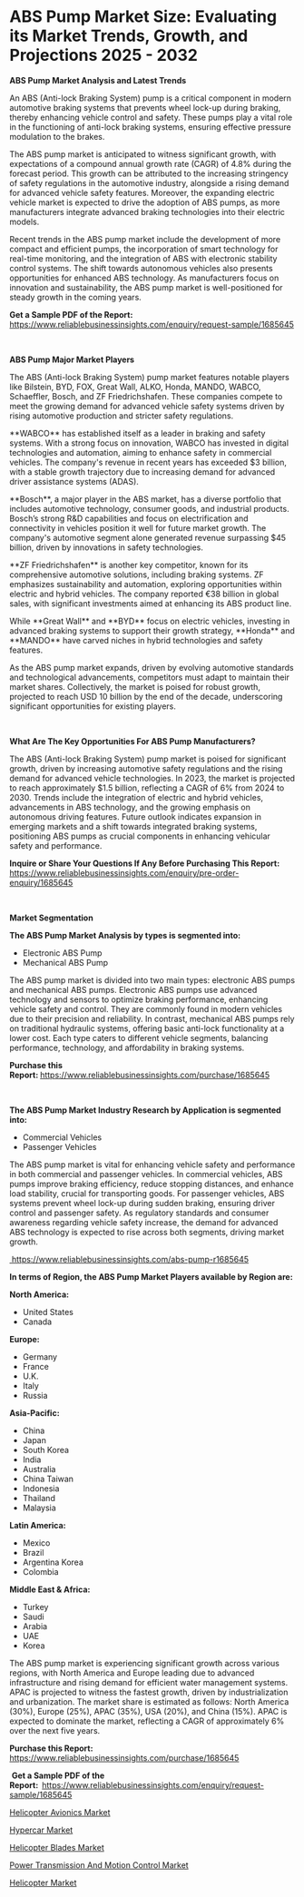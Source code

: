 <p><h1>ABS Pump Market Size: Evaluating its Market Trends, Growth, and Projections 2025 - 2032</h1></p><p><strong>ABS Pump Market Analysis and Latest Trends</strong></p>
<p><p>An ABS (Anti-lock Braking System) pump is a critical component in modern automotive braking systems that prevents wheel lock-up during braking, thereby enhancing vehicle control and safety. These pumps play a vital role in the functioning of anti-lock braking systems, ensuring effective pressure modulation to the brakes.</p><p>The ABS pump market is anticipated to witness significant growth, with expectations of a compound annual growth rate (CAGR) of 4.8% during the forecast period. This growth can be attributed to the increasing stringency of safety regulations in the automotive industry, alongside a rising demand for advanced vehicle safety features. Moreover, the expanding electric vehicle market is expected to drive the adoption of ABS pumps, as more manufacturers integrate advanced braking technologies into their electric models.</p><p>Recent trends in the ABS pump market include the development of more compact and efficient pumps, the incorporation of smart technology for real-time monitoring, and the integration of ABS with electronic stability control systems. The shift towards autonomous vehicles also presents opportunities for enhanced ABS technology. As manufacturers focus on innovation and sustainability, the ABS pump market is well-positioned for steady growth in the coming years.</p></p>
<p><strong>Get a Sample PDF of the Report:&nbsp;</strong> <a href="https://www.reliablebusinessinsights.com/enquiry/request-sample/1685645?utm_campaign=75&utm_medium=2&utm_source=Github&utm_content=ia&utm_term=30032025&utm_id=abs-pump">https://www.reliablebusinessinsights.com/enquiry/request-sample/1685645</a></p>
<p>&nbsp;</p>
<p><strong>ABS Pump Major Market Players</strong></p>
<p><p>The ABS (Anti-lock Braking System) pump market features notable players like Bilstein, BYD, FOX, Great Wall, ALKO, Honda, MANDO, WABCO, Schaeffler, Bosch, and ZF Friedrichshafen. These companies compete to meet the growing demand for advanced vehicle safety systems driven by rising automotive production and stricter safety regulations.</p><p>**WABCO** has established itself as a leader in braking and safety systems. With a strong focus on innovation, WABCO has invested in digital technologies and automation, aiming to enhance safety in commercial vehicles. The company's revenue in recent years has exceeded $3 billion, with a stable growth trajectory due to increasing demand for advanced driver assistance systems (ADAS).</p><p>**Bosch**, a major player in the ABS market, has a diverse portfolio that includes automotive technology, consumer goods, and industrial products. Bosch’s strong R&D capabilities and focus on electrification and connectivity in vehicles position it well for future market growth. The company's automotive segment alone generated revenue surpassing $45 billion, driven by innovations in safety technologies.</p><p>**ZF Friedrichshafen** is another key competitor, known for its comprehensive automotive solutions, including braking systems. ZF emphasizes sustainability and automation, exploring opportunities within electric and hybrid vehicles. The company reported €38 billion in global sales, with significant investments aimed at enhancing its ABS product line.</p><p>While **Great Wall** and **BYD** focus on electric vehicles, investing in advanced braking systems to support their growth strategy, **Honda** and **MANDO** have carved niches in hybrid technologies and safety features.</p><p>As the ABS pump market expands, driven by evolving automotive standards and technological advancements, competitors must adapt to maintain their market shares. Collectively, the market is poised for robust growth, projected to reach USD 10 billion by the end of the decade, underscoring significant opportunities for existing players.</p></p>
<p>&nbsp;</p>
<p><strong>What Are The Key Opportunities For ABS Pump Manufacturers?</strong></p>
<p><p>The ABS (Anti-lock Braking System) pump market is poised for significant growth, driven by increasing automotive safety regulations and the rising demand for advanced vehicle technologies. In 2023, the market is projected to reach approximately $1.5 billion, reflecting a CAGR of 6% from 2024 to 2030. Trends include the integration of electric and hybrid vehicles, advancements in ABS technology, and the growing emphasis on autonomous driving features. Future outlook indicates expansion in emerging markets and a shift towards integrated braking systems, positioning ABS pumps as crucial components in enhancing vehicular safety and performance.</p></p>
<p><strong>Inquire or Share Your Questions If Any Before Purchasing This Report:</strong> <a href="https://www.reliablebusinessinsights.com/enquiry/pre-order-enquiry/1685645?utm_campaign=75&utm_medium=2&utm_source=Github&utm_content=ia&utm_term=30032025&utm_id=abs-pump">https://www.reliablebusinessinsights.com/enquiry/pre-order-enquiry/1685645</a></p>
<p>&nbsp;</p>
<p><strong>Market Segmentation</strong></p>
<p><strong>The ABS Pump Market Analysis by types is segmented into:</strong></p>
<p><ul><li>Electronic ABS Pump</li><li>Mechanical ABS Pump</li></ul></p>
<p><p>The ABS pump market is divided into two main types: electronic ABS pumps and mechanical ABS pumps. Electronic ABS pumps use advanced technology and sensors to optimize braking performance, enhancing vehicle safety and control. They are commonly found in modern vehicles due to their precision and reliability. In contrast, mechanical ABS pumps rely on traditional hydraulic systems, offering basic anti-lock functionality at a lower cost. Each type caters to different vehicle segments, balancing performance, technology, and affordability in braking systems.</p></p>
<p><strong>Purchase this Report:&nbsp;</strong><a href="https://www.reliablebusinessinsights.com/purchase/1685645?utm_campaign=75&utm_medium=2&utm_source=Github&utm_content=ia&utm_term=30032025&utm_id=abs-pump">https://www.reliablebusinessinsights.com/purchase/1685645</a></p>
<p>&nbsp;</p>
<p><strong>The ABS Pump Market Industry Research by Application is segmented into:</strong></p>
<p><ul><li>Commercial Vehicles</li><li>Passenger Vehicles</li></ul></p>
<p><p>The ABS pump market is vital for enhancing vehicle safety and performance in both commercial and passenger vehicles. In commercial vehicles, ABS pumps improve braking efficiency, reduce stopping distances, and enhance load stability, crucial for transporting goods. For passenger vehicles, ABS systems prevent wheel lock-up during sudden braking, ensuring driver control and passenger safety. As regulatory standards and consumer awareness regarding vehicle safety increase, the demand for advanced ABS technology is expected to rise across both segments, driving market growth.</p></p>
<p><a href="https://www.reliablebusinessinsights.com/abs-pump-r1685645?utm_campaign=75&utm_medium=2&utm_source=Github&utm_content=ia&utm_term=30032025&utm_id=abs-pump">&nbsp;https://www.reliablebusinessinsights.com/abs-pump-r1685645</a></p>
<p><strong>In terms of Region, the ABS Pump Market Players available by Region are:</strong></p>
<p>
    <p> <strong> North America: </strong>
        <ul>
            <li>United States</li>
            <li>Canada</li>
        </ul>
        </p> 
    <p> <strong> Europe: </strong>
        <ul>
            <li>Germany</li>
            <li>France</li>
            <li>U.K.</li>
            <li>Italy</li>
            <li>Russia</li>
        </ul>
        </p> 
    <p> <strong> Asia-Pacific: </strong>
        <ul>
            <li>China</li>
            <li>Japan</li>
            <li>South Korea</li>
            <li>India</li>
            <li>Australia</li>
            <li>China Taiwan</li>
            <li>Indonesia</li>
            <li>Thailand</li>
            <li>Malaysia</li>
        </ul>
        </p> 
    <p> <strong> Latin America: </strong>
        <ul>
            <li>Mexico</li>
            <li>Brazil</li>
            <li>Argentina Korea</li>
            <li>Colombia</li>
        </ul>
        </p> 
    <p> <strong> Middle East & Africa: </strong>
        <ul>
            <li>Turkey</li>
            <li>Saudi</li>
            <li>Arabia</li>
            <li>UAE</li>
            <li>Korea</li>
        </ul>
    </p>
    </p>
<p><p>The ABS pump market is experiencing significant growth across various regions, with North America and Europe leading due to advanced infrastructure and rising demand for efficient water management systems. APAC is projected to witness the fastest growth, driven by industrialization and urbanization. The market share is estimated as follows: North America (30%), Europe (25%), APAC (35%), USA (20%), and China (15%). APAC is expected to dominate the market, reflecting a CAGR of approximately 6% over the next five years.</p></p>
<p><strong>Purchase this Report: </strong><a href="https://www.reliablebusinessinsights.com/purchase/1685645?utm_campaign=75&utm_medium=2&utm_source=Github&utm_content=ia&utm_term=30032025&utm_id=abs-pump">https://www.reliablebusinessinsights.com/purchase/1685645</a></p>
<p>&nbsp;<strong>Get a Sample PDF of the Report:&nbsp;&nbsp;</strong><a href="https://www.reliablebusinessinsights.com/enquiry/request-sample/1685645?utm_campaign=75&utm_medium=2&utm_source=Github&utm_content=ia&utm_term=30032025&utm_id=abs-pump">https://www.reliablebusinessinsights.com/enquiry/request-sample/1685645</a></p>
<p><strong></strong></p>
<p><p><a href="https://github.com/cwasicioaie/Market-Research-Report-List-1/blob/main/helicopter-avionics-market.md?utm_campaign=75&utm_medium=2&utm_source=Github&utm_content=ia&utm_term=30032025&utm_id=abs-pump">Helicopter Avionics Market</a></p><p><a href="https://github.com/nellygussisy/Market-Research-Report-List-1/blob/main/hypercar-market.md?utm_campaign=75&utm_medium=2&utm_source=Github&utm_content=ia&utm_term=30032025&utm_id=abs-pump">Hypercar Market</a></p><p><a href="https://github.com/handyiongikg/Market-Research-Report-List-1/blob/main/helicopter-blades-market.md?utm_campaign=75&utm_medium=2&utm_source=Github&utm_content=ia&utm_term=30032025&utm_id=abs-pump">Helicopter Blades Market</a></p><p><a href="https://github.com/qianyateina/Market-Research-Report-List-1/blob/main/power-transmission-and-motion-control-market.md?utm_campaign=75&utm_medium=2&utm_source=Github&utm_content=ia&utm_term=30032025&utm_id=abs-pump">Power Transmission And Motion Control Market</a></p><p><a href="https://github.com/ebalabenoot/Market-Research-Report-List-1/blob/main/helicopter-market.md?utm_campaign=75&utm_medium=2&utm_source=Github&utm_content=ia&utm_term=30032025&utm_id=abs-pump">Helicopter Market</a></p></p>